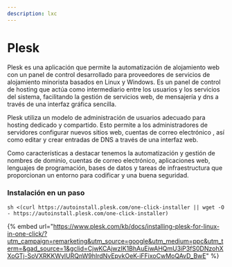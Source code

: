 ```yaml
---
description: lxc
---
```


# Plesk



Plesk es una aplicación  que permite la automatización de alojamiento web con un panel de control desarrollado para proveedores de servicios de alojamiento minorista basados en Linux y Windows. Es un panel de control de hosting que actúa como intermediario entre los usuarios y  los servicios del sistema, facilitando la gestión de servicios web, de mensajería y dns a través de una interfaz gráfica sencilla.&#x20;

Plesk utiliza un modelo de administración de usuarios adecuado para hosting dedicado y compartido. Esto permite a los administradores de servidores configurar nuevos sitios web, cuentas de correo electrónico , así como editar y crear entradas de DNS a través de una interfaz web.&#x20;

Como características a destacar tenemos la automatización y gestión de nombres de dominio, cuentas de correo electrónico, aplicaciones web, lenguajes de programación, bases de datos y tareas de infraestructura que proporcionan un entorno para codificar y una buena seguridad.

### Instalación en un paso

```
sh <(curl https://autoinstall.plesk.com/one-click-installer || wget -O - https://autoinstall.plesk.com/one-click-installer)
```



{% embed url="https://www.plesk.com/kb/docs/installing-plesk-for-linux-in-one-click/?utm_campaign=remarketing&utm_source=google&utm_medium=ppc&utm_term=&gad_source=1&gclid=CjwKCAjwzIK1BhAuEiwAHQmU3iP3fS0DNzohXXoGTj-SoVXRKKWylURQnW9hIrdNvEpvkOeK-iFFixoCwMoQAvD_BwE" %}
